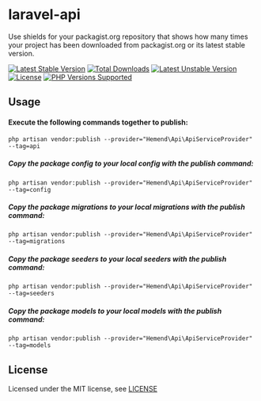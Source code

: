 # laravel-api
Use shields for your packagist.org repository that shows how many times your project has been downloaded from packagist.org or its latest stable version.

[![Latest Stable Version](http://poser.pugx.org/hemend/laravel-api/v)](https://packagist.org/packages/hemend/laravel-api)
[![Total Downloads](http://poser.pugx.org/hemend/laravel-api/downloads)](https://packagist.org/packages/hemend/laravel-api)
[![Latest Unstable Version](http://poser.pugx.org/hemend/laravel-api/v/unstable)](https://packagist.org/packages/hemend/laravel-api)
[![License](http://poser.pugx.org/hemend/laravel-api/license)](https://packagist.org/packages/hemend/laravel-api)
<a href="#tada-php-support" title="PHP Versions Supported"><img alt="PHP Versions Supported" src="https://img.shields.io/badge/php->=7.4-777bb3.svg?logoColor=white&labelColor=555555"></a>
<!-- [![PHP Version Require](http://poser.pugx.org/hemend/laravel-api/require/php)](https://packagist.org/packages/hemend/laravel-api) -->

## Usage

#### Execute the following commands together to publish:

```shell
php artisan vendor:publish --provider="Hemend\Api\ApiServiceProvider" --tag=api
```

##### Copy the package config to your local config with the publish command:

```shell
php artisan vendor:publish --provider="Hemend\Api\ApiServiceProvider" --tag=config
```

##### Copy the package migrations to your local migrations with the publish command:

```shell
php artisan vendor:publish --provider="Hemend\Api\ApiServiceProvider" --tag=migrations
```

##### Copy the package seeders to your local seeders with the publish command:

```shell
php artisan vendor:publish --provider="Hemend\Api\ApiServiceProvider" --tag=seeders
```

##### Copy the package models to your local models with the publish command:

```shell
php artisan vendor:publish --provider="Hemend\Api\ApiServiceProvider" --tag=models
```

## License

Licensed under the MIT license, see [LICENSE](LICENSE)